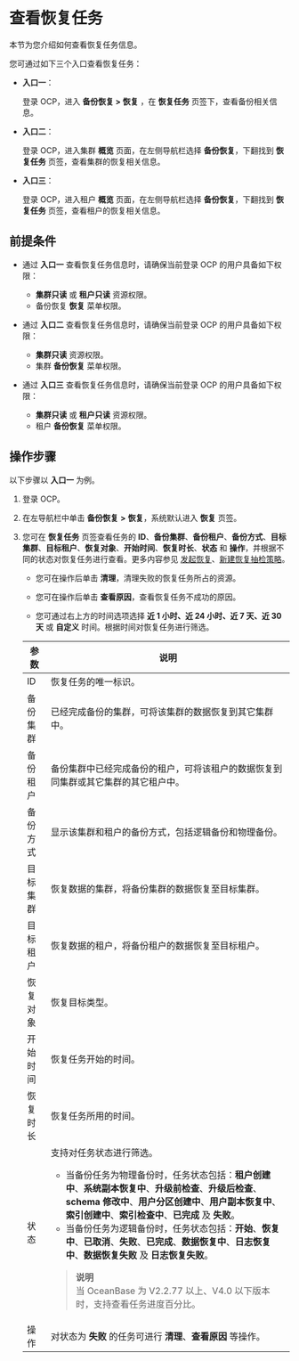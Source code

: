 # 查看恢复任务

本节为您介绍如何查看恢复任务信息。

您可通过如下三个入口查看恢复任务：

* **入口一**：

    登录 OCP，进入 **备份恢复 > 恢复** ，在 **恢复任务** 页签下，查看备份相关信息。

* **入口二**：

    登录 OCP，进入集群 **概览** 页面，在左侧导航栏选择 **备份恢复**，下翻找到 **恢复任务** 页签，查看集群的恢复相关信息。

* **入口三**：

    登录 OCP，进入租户 **概览** 页面，在左侧导航栏选择 **备份恢复**，下翻找到 **恢复任务** 页签，查看租户的恢复相关信息。

## 前提条件

* 通过 **入口一** 查看恢复任务信息时，请确保当前登录 OCP 的用户具备如下权限：

  * **集群只读** 或 **租户只读** 资源权限。
  * 备份恢复 **恢复** 菜单权限。

* 通过 **入口二** 查看恢复任务信息时，请确保当前登录 OCP 的用户具备如下权限：

  * **集群只读** 资源权限。
  * 集群 **备份恢复** 菜单权限。

* 通过 **入口三** 查看恢复任务信息时，请确保当前登录 OCP 的用户具备如下权限：

  * **集群只读** 或 **租户只读** 资源权限。
  * 租户 **备份恢复** 菜单权限。

## 操作步骤

以下步骤以 **入口一** 为例。

1. 登录 OCP。

2. 在左导航栏中单击 **备份恢复** **\>** **恢复**，系统默认进入 **恢复** 页签。

3. 您可在 **恢复任务** 页签查看任务的 **ID**、**备份集群**、**备份租户**、**备份方式**、**目标集群**、**目标租户**、**恢复对象**、**开始时间**、**恢复时长**、**状态** 和 **操作**，并根据不同的状态对恢复任务进行查看。更多内容参见 [发起恢复](../1100.backup-and-restoration-functions/700.initiate-a-recovery-task.md)、[新建恢复抽检策略](800.regular-recovery/100.create-a-sampling-strategy-for-recovery.md)。

    * 您可在操作后单击 **清理**，清理失败的恢复任务所占的资源。

    * 您可在操作后单击 **查看原因**，查看恢复任务不成功的原因。

    * 您可通过右上方的时间选项选择 **近 1 小时、近 24 小时、近 7 天、近 30 天** 或 **自定义** 时间。根据时间对恢复任务进行筛选。


    | **参数** | **说明** |
    | --- | --- |
    | ID | 恢复任务的唯一标识。 |
    | 备份集群 | 已经完成备份的集群，可将该集群的数据恢复到其它集群中。 |
    | 备份租户 | 备份集群中已经完成备份的租户，可将该租户的数据恢复到同集群或其它集群的其它租户中。 |
    | 备份方式 | 显示该集群和租户的备份方式，包括逻辑备份和物理备份。 |
    | 目标集群 | 恢复数据的集群，将备份集群的数据恢复至目标集群。 |
    | 目标租户 | 恢复数据的租户，将备份租户的数据恢复至目标租户。 |
    | 恢复对象 | 恢复目标类型。 |
    | 开始时间 | 恢复任务开始的时间。 |
    | 恢复时长 | 恢复任务所用的时间。 |
    | 状态 | 支持对任务状态进行筛选。<ul><li>当备份任务为物理备份时，任务状态包括：**租户创建中**、**系统副本恢复中**、**升级前检查**、**升级后检查**、**schema 修改中**、**用户分区创建中**、**用户副本恢复中**、**索引创建中**、**索引检查中**、**已完成** 及 **失败**。</li><li>当备份任务为逻辑备份时，任务状态包括：**开始**、**恢复中**、**已取消**、**失败**、**已完成**、**数据恢复中**、**日志恢复中**、**数据恢复失败** 及 **日志恢复失败**。</li></ul><blockquote>**说明**</br>当 OceanBase 为 V2.2.77 以上、V4.0 以下版本时，支持查看任务进度百分比。</blockquote> |
    | 操作 | 对状态为 **失败** 的任务可进行 **清理**、**查看原因** 等操作。 |
